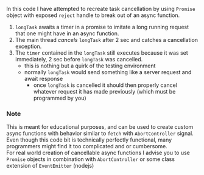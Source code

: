 In this code I have attempted to recreate task cancellation by using `Promise` object with exposed `reject` handle to break out of an async function.       
1. `longTask` awaits a timer in a promise to imitate a long running request that one might have in an async function.      
2. The main thread *cancels* `longTask` after 2 sec and catches a cancellation exception.       
3. The `timer` contained in the `longTask` still executes because it was set immediately, 2 sec before `longTask` was cancelled.        
   - this is nothing but a quirk of the testing environment
   - normally `longTask` would send something like a server request and await response
     - once `longTask` is cancelled it should then properly cancel whatever request it has made previously (which must be programmed by you)
### Note
This is meant for educational purposes, and can be used to create custom async functions with behavior similar to `fetch` with `AbortController` signal.
Even though this code bit is technically perfectly functional, many programmers might find it too complicated and or cumbersome.       
For real world creation of cancellable async functions I advise you to use `Promise` objects in combination with `AbortController` or some class extension of `EventEmitter` (nodejs)
